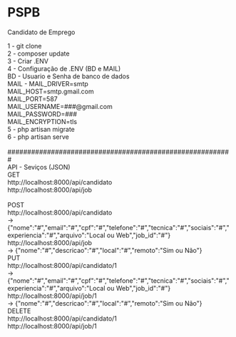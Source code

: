 # PSPB
Candidato de Emprego

1 - git clone <br>
2 - composer update <br>
3 - Criar .ENV <br>
4 - Configuração de .ENV (BD e MAIL) <br>
    BD - Usuario e Senha de banco de dados <br>
    MAIL -  MAIL_DRIVER=smtp <br>
            MAIL_HOST=smtp.gmail.com <br>
            MAIL_PORT=587 <br>
            MAIL_USERNAME=###@gmail.com <br>
            MAIL_PASSWORD=### <br>
            MAIL_ENCRYPTION=tls <br>
5 - php artisan migrate <br>
6 - php artisan serve <br>
<br>
#########################################################
<br>
API - Seviços (JSON)
<br>
GET<br>
http://localhost:8000/api/candidato <br>
http://localhost:8000/api/job <br>
<br>
POST<br>
http://localhost:8000/api/candidato <br>
-> {"nome":"#","email":"#","cpf":"#","telefone":"#","tecnica":"#","sociais":"#","experiencia":"#","arquivo":"Local ou Web","job_id":"#"}
http://localhost:8000/api/job <br>
-> {"nome":"#","descricao":"#","local":"#","remoto":"Sim ou Não"}
<br>
PUT<br>
http://localhost:8000/api/candidato/1<br>
-> {"nome":"#","email":"#","cpf":"#","telefone":"#","tecnica":"#","sociais":"#","experiencia":"#","arquivo":"Local ou Web","job_id":"#"}
http://localhost:8000/api/job/1<br>
-> {"nome":"#","descricao":"#","local":"#","remoto":"Sim ou Não"}
<br>
DELETE<br>
http://localhost:8000/api/candidato/1<br>
http://localhost:8000/api/job/1<br>
